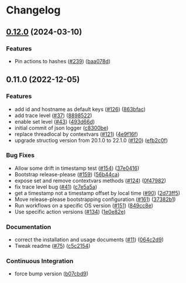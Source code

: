 # Changelog

## [0.12.0](https://github.com/linz/python-linz-logger/compare/v0.11.0...v0.12.0) (2024-03-10)


### Features

* Pin actions to hashes ([#239](https://github.com/linz/python-linz-logger/issues/239)) ([baa078d](https://github.com/linz/python-linz-logger/commit/baa078de062773caa35deb4273331a99aa13bd9c))

## 0.11.0 (2022-12-05)


### Features

* add id and hostname as default keys ([#126](https://github.com/linz/python-linz-logger/issues/126)) ([863bfac](https://github.com/linz/python-linz-logger/commit/863bfac924aa4bfbb0a4942657cc35ddcb665449))
* add trace level ([#37](https://github.com/linz/python-linz-logger/issues/37)) ([8898522](https://github.com/linz/python-linz-logger/commit/889852270dceb4c7b21c45932f68bc6103afc662))
* enable set level ([#43](https://github.com/linz/python-linz-logger/issues/43)) ([493d66d](https://github.com/linz/python-linz-logger/commit/493d66d90dcbcad8aa09192446614c1d0b35e0fc))
* initial commit of json logger ([c8300be](https://github.com/linz/python-linz-logger/commit/c8300be7b5b5ab4ff5da4653a10f3938f538e05f))
* replace threadlocal by contextvars ([#121](https://github.com/linz/python-linz-logger/issues/121)) ([4e9f16f](https://github.com/linz/python-linz-logger/commit/4e9f16f98b20671aca5a97b4a60b3bb62378179b))
* upgrade structlog version from 20.1.0 to 22.1.0 ([#120](https://github.com/linz/python-linz-logger/issues/120)) ([efb2c0f](https://github.com/linz/python-linz-logger/commit/efb2c0f32b154c89ffb9895c67afaa9661ffd4c3))


### Bug Fixes

* Allow some drift in timestamp test ([#154](https://github.com/linz/python-linz-logger/issues/154)) ([37e0416](https://github.com/linz/python-linz-logger/commit/37e04166db442640d1170dc29c3742b2a82fe253))
* Bootstrap release-please ([#159](https://github.com/linz/python-linz-logger/issues/159)) ([56b44ca](https://github.com/linz/python-linz-logger/commit/56b44ca10fbfb2807524f4c4c9adc22de8946d93))
* expose set and remove contextvars methods ([#124](https://github.com/linz/python-linz-logger/issues/124)) ([0f47982](https://github.com/linz/python-linz-logger/commit/0f47982b95e40267d61e0913745c0a0399a0b182))
* fix trace level bug ([#41](https://github.com/linz/python-linz-logger/issues/41)) ([c7e5a5a](https://github.com/linz/python-linz-logger/commit/c7e5a5a53a13f99a1761df46fc0a1bd799cc779b))
* get a timestamp not a timestamp offset by local time ([#90](https://github.com/linz/python-linz-logger/issues/90)) ([2d73ff5](https://github.com/linz/python-linz-logger/commit/2d73ff594a5b226b9d53a243146c3e34b22b911b))
* Move release-please bootstrapping configuration ([#161](https://github.com/linz/python-linz-logger/issues/161)) ([37382b1](https://github.com/linz/python-linz-logger/commit/37382b1dc6602f6ccd41a45dddb04dd67676f9ff))
* Run workflows on a specific OS version ([#151](https://github.com/linz/python-linz-logger/issues/151)) ([849cc8e](https://github.com/linz/python-linz-logger/commit/849cc8e55b593da753e965a060c7c3c9614d0353))
* Use specific action versions ([#134](https://github.com/linz/python-linz-logger/issues/134)) ([1e0e82e](https://github.com/linz/python-linz-logger/commit/1e0e82e8bff6695f3e19dcd5c363424276c492b8))


### Documentation

* correct the installation and usage documents ([#11](https://github.com/linz/python-linz-logger/issues/11)) ([064c2d9](https://github.com/linz/python-linz-logger/commit/064c2d964fcdc4bd6aee0ebb7d4eaf8c2a0d1e35))
* Tweak readme ([#75](https://github.com/linz/python-linz-logger/issues/75)) ([c5c2154](https://github.com/linz/python-linz-logger/commit/c5c2154bb78501be3f4e3f9771b28fca31b9f988))


### Continuous Integration

* force bump version ([b07cbd9](https://github.com/linz/python-linz-logger/commit/b07cbd9667caf236852ec1d6fdc39a73863d3d2f))
